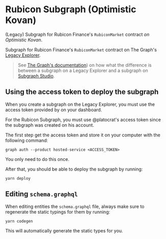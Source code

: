 # Rubicon Subgraph (Optimistic Kovan)

(Legacy) Subgraph for Rubicon Finance's `RubiconMarket` contract _on Optimistic Kovan_.

Subgraph for Rubicon Finance's `RubiconMarket` contract on The Graph's [Legacy Explorer](https://thegraph.com/legacy-explorer).

> See [The Graph's documentation](https://thegraph.com/docs/developer/create-subgraph-hosted)) on how what the difference is between a subgraph on a Legacy Explorer and a subgraph on [Subgraph Studio](https://thegraph.com/studio).

## Using the access token to deploy the subgraph

When you create a subgraph on the Legacy Explorer, you must use the access token provided by on your dashboard.

For the Rubicon Subgraph, you must use @platocrat's access token since the subgraph was created on his account.

The first step get the access token and store it on your computer with the following command:

```
graph auth --product hosted-service <ACCESS_TOKEN>
```

You only need to do this once.

After that, you should be able to deploy the subgraph by running:
```
yarn deploy
```

## Editing `schema.graphql`

When editing entities the `schema.graphql` file, always make sure to regenerate the static typings for them by running:

```
yarn codegen
```

This will automatically generate the static types for you.
